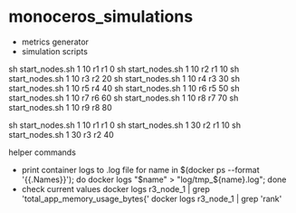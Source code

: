 # monoceros_simulations

- metrics generator
- simulation scripts

sh start_nodes.sh 1 10 r1 r1 0
sh start_nodes.sh 1 10 r2 r1 10
sh start_nodes.sh 1 10 r3 r2 20
sh start_nodes.sh 1 10 r4 r3 30
sh start_nodes.sh 1 10 r5 r4 40
sh start_nodes.sh 1 10 r6 r5 50
sh start_nodes.sh 1 10 r7 r6 60
sh start_nodes.sh 1 10 r8 r7 70
sh start_nodes.sh 1 10 r9 r8 80

sh start_nodes.sh 1 10 r1 r1 0
sh start_nodes.sh 1 30 r2 r1 10
sh start_nodes.sh 1 30 r3 r2 40

helper commands
- print container logs to .log file
    for name in $(docker ps --format '{{.Names}}'); do docker logs "$name" > "log/tmp_${name}.log"; done
- check current values
    docker logs r3_node_1 | grep 'total_app_memory_usage_bytes{'
    docker logs r3_node_1 | grep 'rank'